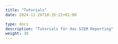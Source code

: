 ```yaml
---
title: "Tutorials"
date: 2024-11-26T10:35:21+01:00

type: docs
description: "Tutorials für das SIEM Reporting"
weight: 30
---
```


